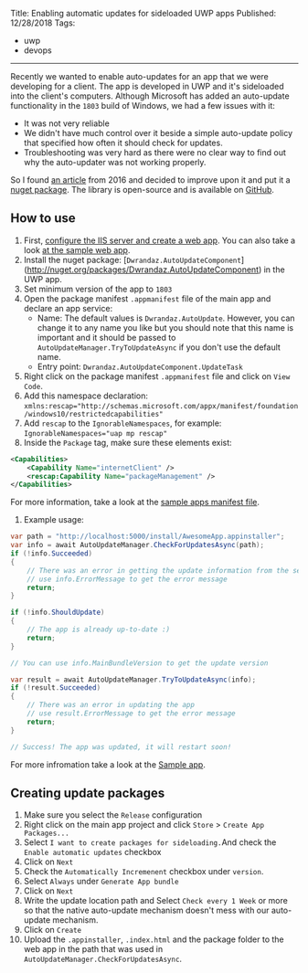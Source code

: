 Title: Enabling automatic updates for sideloaded UWP apps
Published: 12/28/2018
Tags:
 - uwp
 - devops
---
Recently we wanted to enable auto-updates for an app that we were developing for a client. The app is developed in UWP and it's sideloaded into the client's computers. Although Microsoft has added an auto-update functionality in the `1803` build of Windows, we had a few issues with it:
 - It was not very reliable
 - We didn't have much control over it beside a simple auto-update policy that specified how often it should check for updates.
 - Troubleshooting was very hard as there were no clear way to find out why the auto-updater was not working properly.

So I found [an article](https://matthijs.hoekstraonline.net/2016/09/27/auto-updater-for-my-side-loaded-uwp-apps/) from 2016 and decided to improve upon it and put it a [nuget package](http://nuget.org/packages/Dwrandaz.AutoUpdateComponent). The library is open-source and is available on [GitHub](https://github.com/dwrandaz/AutoUpdateComponent).

## How to use
1. First, [configure the IIS server and create a web app](https://docs.microsoft.com/en-us/windows/uwp/packaging/web-install-iis). You can also take a look [at the sample web app](https://github.com/Dwrandaz/AutoUpdateComponent/tree/master/Sample/CustomStore).
1. Install the nuget package: [`Dwrandaz.AutoUpdateComponent`] (http://nuget.org/packages/Dwrandaz.AutoUpdateComponent) in the UWP app.
1. Set minimum version of the app to `1803`
1. Open the package manifest `.appmanifest` file of the main app and declare an app service:
   - Name: The default values is `Dwrandaz.AutoUpdate`. However, you can change it to any name you like but you should note that this name is important and it should be passed to `AutoUpdateManager.TryToUpdateAsync` if you don't use the default name.
   - Entry point: `Dwrandaz.AutoUpdateComponent.UpdateTask`
1. Right click on the package manifest `.appmanifest` file and click on `View Code`.
1. Add this namespace declaration: `xmlns:rescap="http://schemas.microsoft.com/appx/manifest/foundation/windows10/restrictedcapabilities"`
1. Add `rescap` to the `IgnorableNamespaces`, for example: `IgnorableNamespaces="uap mp rescap"`
1. Inside the `Package` tag, make sure these elements exist:

```xml
<Capabilities>
    <Capability Name="internetClient" />
    <rescap:Capability Name="packageManagement" />
</Capabilities>
```
For more information, take a look at the [sample apps manifest file](https://github.com/Dwrandaz/AutoUpdateComponent/blob/master/Sample/SampleApp/Package.appxmanifest).

1. Example usage:
```csharp
var path = "http://localhost:5000/install/AwesomeApp.appinstaller";
var info = await AutoUpdateManager.CheckForUpdatesAsync(path);
if (!info.Succeeded)
{
    // There was an error in getting the update information from the server
    // use info.ErrorMessage to get the error message
    return;
}

if (!info.ShouldUpdate)
{
    // The app is already up-to-date :)
    return;
}

// You can use info.MainBundleVersion to get the update version

var result = await AutoUpdateManager.TryToUpdateAsync(info);
if (!result.Succeeded)
{
    // There was an error in updating the app
    // use result.ErrorMessage to get the error message
    return;
}

// Success! The app was updated, it will restart soon!
```

For more infromation take a look at the [Sample app](https://github.com/Dwrandaz/AutoUpdateComponent/blob/master/Sample/SampleApp/MainPage.xaml.cs#L35).

## Creating update packages

1. Make sure you select the `Release` configuration
1. Right click on the main app project and click `Store` > `Create App Packages...`
1. Select `I want to create packages for sideloading.`And check the `Enable automatic updates` checkbox
1. Click on `Next`
1. Check the `Automatically Incremenent` checkbox under `version`.
1. Select `Always` under `Generate App bundle`
1. Click on `Next`
1. Write the update location path and Select `Check every 1 Week` or more so that the native auto-update mechanism doesn't mess with our auto-update mechanism.
1. Click on `Create`
1. Upload the `.appinstaller`, `.index.html` and the package folder to the web app in the path that was used in `AutoUpdateManager.CheckForUpdatesAsync`.